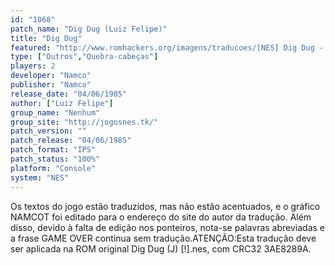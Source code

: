 ```yaml
---
id: "1068"
patch_name: "Dig Dug (Luiz Felipe)"
title: "Dig Dug"
featured: "http://www.romhackers.org/imagens/traducoes/[NES] Dig Dug - Luiz Felipe - 01.png"
type: ["Outros","Quebra-cabeças"]
players: 2
developer: "Namco"
publisher: "Namco"
release_date: "04/06/1985"
author: ["Luiz Felipe"]
group_name: "Nenhum"
group_site: "http://jogosnes.tk/"
patch_version: ""
patch_release: "04/06/1985"
patch_format: "IPS"
patch_status: "100%"
platform: "Console"
system: "NES"
---
```


Os textos do jogo estão traduzidos, mas não estão acentuados, e o gráfico NAMCOT foi editado para o endereço do site do autor da tradução. Além disso, devido à falta de edição nos ponteiros, nota-se palavras abreviadas e a frase GAME OVER continua sem tradução.ATENÇÃO:Esta tradução deve ser aplicada na ROM original Dig Dug (J) [!].nes, com CRC32 3AE8289A.